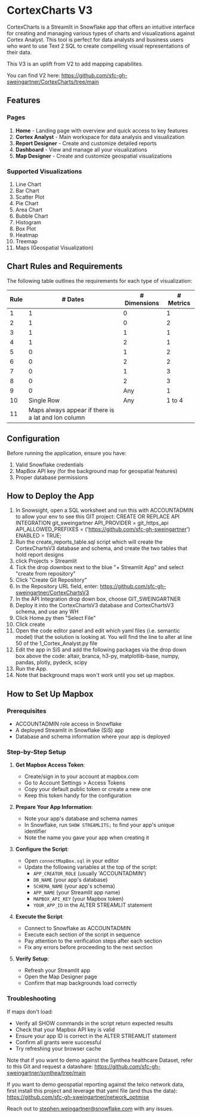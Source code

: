 # CortexCharts V3

CortexCharts is a Streamlit in Snowflake app that offers an intuitive interface for creating and managing various types of charts and visualizations against Cortex Analyst. This tool is perfect for data analysts and business users who want to use Text 2 SQL to create compelling visual representations of their data.

This V3 is an uplift from V2 to add mapping capabilites.  

You can find V2 here: https://github.com/sfc-gh-sweingartner/CortexCharts/tree/main

## Features

### Pages
1. **Home** - Landing page with overview and quick access to key features
2. **Cortex Analyst** - Main workspace for data analysis and visualization
3. **Report Designer** - Create and customize detailed reports
4. **Dashboard** - View and manage all your visualizations
5. **Map Designer** - Create and customize geospatial visualizations

### Supported Visualizations
1. Line Chart
2. Bar Chart
3. Scatter Plot
4. Pie Chart
5. Area Chart
6. Bubble Chart
7. Histogram
8. Box Plot
9. Heatmap
10. Treemap
11. Maps (Geospatial Visualization)

## Chart Rules and Requirements

The following table outlines the requirements for each type of visualization:

| Rule | # Dates | # Dimensions | # Metrics |
|------|---------|-------------|-----------|
| 1    | 1       | 0           | 1         |
| 2    | 1       | 0           | 2         |
| 3    | 1       | 1           | 1         |
| 4    | 1       | 2           | 1         |
| 5    | 0       | 1           | 2         |
| 6    | 0       | 2           | 2         |
| 7    | 0       | 1           | 3         |
| 8    | 0       | 2           | 3         |
| 9    | 0       | Any         | 1         |
| 10   | Single Row | Any      | 1 to 4    |
| 11   | Maps always appear if there is a lat and lon column


## Configuration
Before running the application, ensure you have:
1. Valid Snowflake credentials
2. MapBox API key (for the background map for geospatial features) 
3. Proper database permissions


## How to Deploy the App
1. In Snowsight, open a SQL worksheet and run this with ACCOUNTADMIN to allow your env to see this GIT project: CREATE OR REPLACE API INTEGRATION git_sweingartner API_PROVIDER = git_https_api API_ALLOWED_PREFIXES = ('https://github.com/sfc-gh-sweingartner') ENABLED = TRUE;
2. Run the create_reports_table.sql script which will create the CortexChartsV3 database and schema, and create the two tables that hold report designs
3. click Projects > Streamlit
4. Tick the drop downbox next to the blue "+ Streamlit App" and select "create from repository"
5. Click "Create Git Repository"
6. In the Repository URL field, enter: https://github.com/sfc-gh-sweingartner/CortexChartsV3
7. In the API Integration drop down box, choose GIT_SWEINGARTNER
8. Deploy it into the CortexChartsV3 database and CortexChartsV3 schema, and use any WH
9. Click Home.py then "Select File"
10. Click create
11. Open the code editor panel and edit which yaml files (i.e. semantic model) that the solution is looking at. You will find the line to alter at line 50 of the 1_Cortex_Analyst.py file
12. Edit the app in SiS and add the following packages via the drop down box above the code: altair, branca, h3-py, matplotlib-base, numpy, pandas, plotly, pydeck, scipy 
13. Run the App.
14. Note that background maps won't work until you set up mapbox.  

## How to Set Up Mapbox

### Prerequisites
- ACCOUNTADMIN role access in Snowflake
- A deployed Streamlit in Snowflake (SiS) app
- Database and schema information where your app is deployed

### Step-by-Step Setup

1. **Get Mapbox Access Token**:
   - Create/sign in to your account at mapbox.com
   - Go to Account Settings > Access Tokens
   - Copy your default public token or create a new one
   - Keep this token handy for the configuration

2. **Prepare Your App Information**:
   - Note your app's database and schema names
   - In Snowflake, run `SHOW STREAMLITS;` to find your app's unique identifier
   - Note the name you gave your app when creating it

3. **Configure the Script**:
   - Open `connectMapBox.sql` in your editor
   - Update the following variables at the top of the script:
     - `APP_CREATOR_ROLE` (usually 'ACCOUNTADMIN')
     - `DB_NAME` (your app's database)
     - `SCHEMA_NAME` (your app's schema)
     - `APP_NAME` (your Streamlit app name)
     - `MAPBOX_API_KEY` (your Mapbox token)
     - `YOUR_APP_ID` in the ALTER STREAMLIT statement

4. **Execute the Script**:
   - Connect to Snowflake as ACCOUNTADMIN
   - Execute each section of the script in sequence
   - Pay attention to the verification steps after each section
   - Fix any errors before proceeding to the next section

5. **Verify Setup**:
   - Refresh your Streamlit app
   - Open the Map Designer page
   - Confirm that map backgrounds load correctly

### Troubleshooting
If maps don't load:
- Verify all SHOW commands in the script return expected results
- Check that your Mapbox API key is valid
- Ensure your app ID is correct in the ALTER STREAMLIT statement
- Confirm all grants were successful
- Try refreshing your browser cache


Note that if you want to demo against the Synthea healthcare Dataset, refer to this Git and request a datashare: https://github.com/sfc-gh-sweingartner/synthea/tree/main

If you want to demo geospatial reporting against the telco network data, first install this project and leverage that yaml file (and thus the data): 
https://github.com/sfc-gh-sweingartner/network_optmise

Reach out to stephen.weingartner@snowflake.com with any issues.